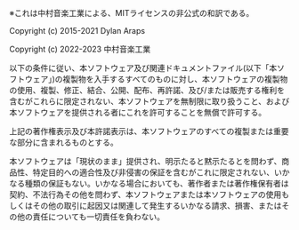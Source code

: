 ※これは中村音楽工業による、MITライセンスの非公式の和訳である。

Copyright (c) 2015-2021 Dylan Araps

Copyright (c) 2022-2023 中村音楽工業

以下の条件に従い、本ソフトウェア及び関連ドキュメントファイル(以下「本ソフトウェア」)の複製物を入手するすべてのものに対し、本ソフトウェアの複製物の使用、複製、修正、結合、公開、配布、再許諾、及び/または販売する権利を含むがこれらに限定されない、本ソフトウェアを無制限に取り扱うこと、および本ソフトウェアを提供される者にこれを許可することを無償で許可する。

上記の著作権表示及び本許諾表示は、本ソフトウェアのすべての複製または重要な部分に含まれるものとする。

本ソフトウェアは「現状のまま」提供され、明示たると黙示たるとを問わず、商品性、特定目的への適合性及び非侵害の保証を含むがこれに限定されない、いかなる種類の保証もない。いかなる場合においても、著作者または著作権保有者は契約、不法行為その他を問わず、本ソフトウェアまたは本ソフトウェアの使用もしくはその他の取引に起因又は関連して発生するいかなる請求、損害、またはその他の責任についても一切責任を負わない。
